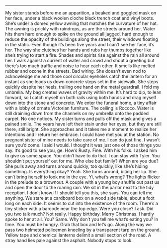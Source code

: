 ---- 
My sister stands before me an apparition, a beaked and goggled mask on her face, under a black woolen cloche black trench coat and vinyl boots. She’s under a domed yellow awning that matches the curvature of her hat. The awning is prickly with raindrops, as are the streets around her. Water hits them hard enough to spike on the ground all jagged, hard enough to reduce the opacity of the buildings along the street, their windows floating in the static. Even though it’s been five years and I can’t see her face, it’s her. The way she clutches her hands and rubs her thumbs together like she’s trying to start a fire. Shades and spirits rise against the rain all around her.
I walk against a current of water and crowd and shout a greeting but there’s too much traffic and noise to hear each other. It smells like melted rubber and ozone in the streets. Bad wiring. She doesn’t even nod to acknowledge me and those cool circular eyeholes catch the lantern for an instant as she leads us down concrete steps set in the sidewalk. She steps quickly despite her heels, trailing one hand on the metal guardrail. I fold my umbrella. My bag creates waves of gravity within me. It’s hard to dip, to lean forward, so I catch myself on both rails using both hands and drag myself down into the stone and concrete.
We enter the funeral home, a tiny affair with a lobby of ornate Victorian furniture. The ceiling is Rococo. Water is still draining down from the channels on my umbrella onto the padded carpet. No one notices. My sister turns and pulls off the mask and gives a pained smile. The years have left their stain under her eyes, but they are still there, still bright. She approaches and it takes me a moment to realize her intentions and I return her embrace.
I could have met you at the station.
No pregnant sister of mine needs to take care of me. I can do just fine.
I wasn’t sure you’d come.
I said I would.
I thought it was just one of those things you say. It’s good to see you, ge.
How’s Rusty.
Fine. With his folks. I asked him to give us some space.
You didn’t have to do that. I can stay with Tyler. You shouldn’t put yourself out for me.
Who else but family?
When are you due?
She pulls away and turns around quickly, too quickly, like she’s hiding something.
Is everything okay?
Yeah.
She turns around, biting her lip. She can’t bring herself to look me in the eye.
Yi, what’s wrong?
The lights flicker in the prelude to a brownout. A couple with a young boy shuffle out past us and open the door to the roaring rain. We sit in the parlor next to the tidy reception.
I don’t know if I should tell you this, she says.
You can tell me anything.
We stare at a cardboard box on a wood side table, about a foot long on each side. It seems to cut into the existence of the room. There’s a tiny sticker with a barcode near the top edge. 
Were you close? I ask. Did you two talk much?
Not really. Happy birthday. Merry Christmas. I hardly spoke to her at all. You?
Same. Why don’t you tell me what’s eating you?
In time. You must be hungry. Grab that box and let’s go.
Along the way we pass two helmeted policemen kneeling by a transparent tarp on the ground. Yellow tape and chemical lanterns delimit a small section of the road. A stray hand lies pale against the asphalt. Nobody stops to look.